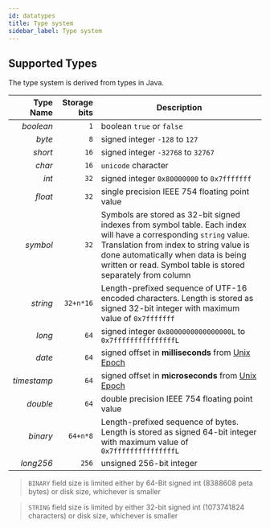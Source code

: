 ```yaml
---
id: datatypes
title: Type system
sidebar_label: Type system
---
```



## Supported Types 
    
The type system is derived from types in Java.

| Type Name   | Storage bits | Description                     |
| ----------: | -----------: | ------------------------------- |
| _boolean_    | `1`          | boolean  `true` or `false` |
| _byte_      | `8`          | signed integer  `-128` to `127` |
| _short_     | `16`         | signed integer  `-32768` to `32767` |
| _char_      | `16`         | `unicode` character |
| _int_       | `32`         | signed integer  `0x80000000` to `0x7fffffff` |
| _float_     | `32`         | single precision IEEE 754 floating point value |
| _symbol_    | `32`         | Symbols are stored as 32-bit signed indexes from symbol table. Each index will have a corresponding `string` value. Translation from index to string value is done automatically when data is being written or read. Symbol table is stored separately from column|
| _string_    | `32+n*16`    | Length-prefixed sequence of UTF-16 encoded characters. Length is stored as signed 32-bit integer with maximum value of `0x7fffffff`|
| _long_      | `64`         | signed integer  `0x8000000000000000L` to `0x7fffffffffffffffL` |
| _date_      | `64`         | signed offset in **milliseconds** from [Unix Epoch](https://en.wikipedia.org/wiki/Unix_time) |
| _timestamp_ | `64`         | signed offset in **microseconds** from [Unix Epoch](https://en.wikipedia.org/wiki/Unix_time) |
| _double_    | `64`         | double precision IEEE 754 floating point value |
| _binary_    | `64+n*8`     | Length-prefixed sequence of bytes. Length is stored as signed 64-bit integer with maximum value of `0x7fffffffffffffffL`|
| _long256_   | `256`        | unsigned 256-bit integer |

> `BINARY` field size is limited either by 64-Bit signed int (8388608 peta bytes) or disk size, whichever is smaller

> `STRING` field size is limited by either 32-bit signed int (1073741824 characters) or disk size, whichever is smaller